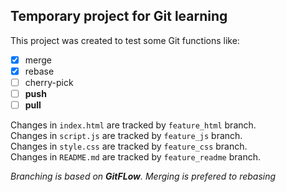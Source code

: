 ## Temporary project for Git learning
This project was created to test some Git functions like: 
- [x] merge 
- [x] rebase 
- [ ] cherry-pick 
- [ ] **push** 
- [ ] **pull**

Changes in `index.html` are tracked by `feature_html` branch.       
Changes in `script.js` are tracked by `feature_js` branch.    
Changes in `style.css` are tracked by `feature_css` branch.     
Changes in `README.md` are tracked by `feature_readme` branch.      

*Branching is based on **GitFLow**.*
*Merging is prefered to rebasing*